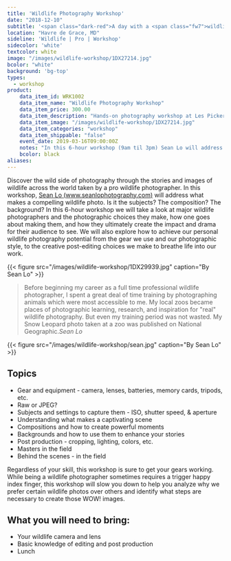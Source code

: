 ```yaml
---
title: 'Wildlife Photography Workshop'
date: "2018-12-10"
subtitle: '<span class="dark-red">A day with a <span class="fw7">wildlife pro.</span></span>'
location: "Havre de Grace, MD"
sideline: 'Wildlife | Pro | Workshop'
sidecolor: 'white'
textcolor: white
image: "/images/wildlife-workshop/1DX27214.jpg"
bcolor: "white"
background: 'bg-top'
types:
  - workshop
product:
    data_item_id: WRK1002
    data_item_name: "Wildlife Photography Workshop"
    data_item_price: 300.00
    data_item_description: "Hands-on photography workshop at Les Picker Fine Art Photography Studio"
    data_item_image: "/images/wildlife-workshop/1DX27214.jpg"
    data_item_categories: "workshop"
    data_item_shippable: "false"
    event_date: 2019-03-16T09:00:00Z
    notes: "In this 6-hour workshop (9am til 3pm) Sean Lo will address what makes a compelling wildlife photo, how one goes about making them, gear we use, and much more."
    bcolor: black
aliases:
---
```


Discover the wild side of photography through the stories and images of wildlife across the world taken by a pro wildlife photographer. In this workshop, [Sean Lo (www.seanlophotography.com)](http://www.seanlophotography.com) will address what makes a compelling wildlife photo. Is it the subjects? The composition? The background? In this 6-hour workshop we will take a look at major wildlife photographers and the photographic choices they make, how one goes about making them, and how they ultimately create the impact and drama for their audience to see. We will also explore how to achieve our personal wildlife photography potential from the gear we use and our photographic style, to the creative post-editing choices we make to breathe life into our work.

{{< figure src="/images/wildlife-workshop/1DX29939.jpg" caption="By Sean Lo" >}}

> Before beginning my career as a full time professional wildlife photographer, I spent a great deal of time training by photographing animals which were most accessible to me. My local zoos became places of photographic learning, research, and inspiration for "real" wildlife photography. But even my training period was not wasted. My Snow Leopard photo taken at a zoo was published on National Geographic.<cite>Sean Lo</cite>

{{< figure src="/images/wildlife-workshop/sean.jpg" caption="By Sean Lo" >}}

## Topics

- Gear and  equipment - camera, lenses, batteries, memory cards, tripods, etc.
- Raw or JPEG?
- Subjects and settings to capture them - ISO, shutter speed, & aperture 
- Understanding what makes a captivating scene
- Compositions and how to create powerful moments 
- Backgrounds and how to use them to enhance your stories
- Post production - cropping, lighting, colors, etc.
- Masters in the  field 
- Behind the scenes - in the field 

Regardless of your skill, this workshop is sure to get your gears working. While being a wildlife photographer sometimes requires a trigger happy index finger, this workshop will slow you down to help you analyze why we prefer certain wildlife photos over others and identify what steps are necessary to create those WOW! images. 

## What you will need to bring:

- Your wildlife camera and lens
- Basic knowledge of editing and post production
- Lunch